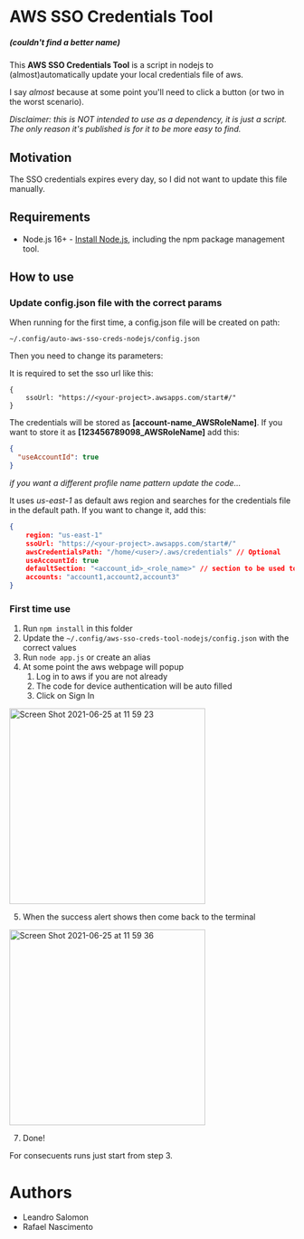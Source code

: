 # AWS SSO Credentials Tool

##### (couldn't find a better name)

This **AWS SSO Credentials Tool** is a script in nodejs to (almost)automatically update your local credentials file of aws.

I say _almost_ because at some point you'll need to click a button (or two in the worst scenario).

_Disclaimer: this is NOT intended to use as a dependency, it is just a script. The only reason it's published is for it to be more easy to find._

## Motivation

The SSO credentials expires every day, so I did not want to update this file manually.

## Requirements

- Node.js 16+ - [Install Node.js](https://nodejs.org/en/), including the npm package management tool.

## How to use

### Update config.json file with the correct params

When running for the first time, a config.json file will be created on path:

```
~/.config/auto-aws-sso-creds-nodejs/config.json
```

Then you need to change its parameters:

It is required to set the sso url like this:

```shell
{
    ssoUrl: "https://<your-project>.awsapps.com/start#/"
}
```

The credentials will be stored as **[account-name_AWSRoleName]**.
If you want to store it as **[123456789098_AWSRoleName]** add this:

```json
{
  "useAccountId": true
}
```

_if you want a different profile name pattern update the code..._

It uses _us-east-1_ as default aws region and searches for the credentials file in the default path.
If you want to change it, add this:

```json
{
    region: "us-east-1"
    ssoUrl: "https://<your-project>.awsapps.com/start#/"
    awsCredentialsPath: "/home/<user>/.aws/credentials" // Optional
    useAccountId: true
    defaultSection: "<account_id>_<role_name>" // section to be used to create a [default] section in credentials
    accounts: "account1,account2,account3"
}
```

### First time use

1. Run `npm install` in this folder
2. Update the `~/.config/aws-sso-creds-tool-nodejs/config.json` with the correct values
3. Run `node app.js` or create an alias
4. At some point the aws webpage will popup
   1. Log in to aws if you are not already
   2. The code for device authentication will be auto filled
   3. Click on Sign In

<img width="346" alt="Screen Shot 2021-06-25 at 11 59 23" src="https://user-images.githubusercontent.com/7031690/123454656-2e73bb00-d5b7-11eb-8db7-a79fda950bc5.png">

5. When the success alert shows then come back to the terminal

<img width="346" alt="Screen Shot 2021-06-25 at 11 59 36" src="https://user-images.githubusercontent.com/7031690/123454778-52cf9780-d5b7-11eb-9081-c2a08c2430b0.png">

7. Done!

For consecuents runs just start from step 3.

# Authors

- Leandro Salomon
- Rafael Nascimento
